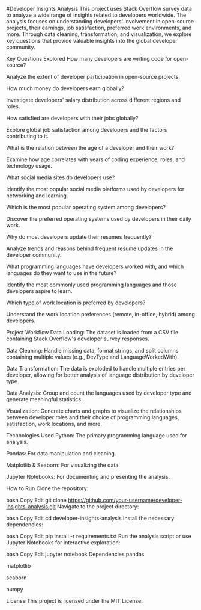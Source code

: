 #Developer Insights Analysis
This project uses Stack Overflow survey data to analyze a wide range of insights related to developers worldwide. The analysis focuses on understanding developers' involvement in open-source projects, their earnings, job satisfaction, preferred work environments, and more. Through data cleaning, transformation, and visualization, we explore key questions that provide valuable insights into the global developer community.

Key Questions Explored
How many developers are writing code for open-source?

Analyze the extent of developer participation in open-source projects.

How much money do developers earn globally?

Investigate developers' salary distribution across different regions and roles.

How satisfied are developers with their jobs globally?

Explore global job satisfaction among developers and the factors contributing to it.

What is the relation between the age of a developer and their work?

Examine how age correlates with years of coding experience, roles, and technology usage.

What social media sites do developers use?

Identify the most popular social media platforms used by developers for networking and learning.

Which is the most popular operating system among developers?

Discover the preferred operating systems used by developers in their daily work.

Why do most developers update their resumes frequently?

Analyze trends and reasons behind frequent resume updates in the developer community.

What programming languages have developers worked with, and which languages do they want to use in the future?

Identify the most commonly used programming languages and those developers aspire to learn.

Which type of work location is preferred by developers?

Understand the work location preferences (remote, in-office, hybrid) among developers.

Project Workflow
Data Loading: The dataset is loaded from a CSV file containing Stack Overflow's developer survey responses.

Data Cleaning: Handle missing data, format strings, and split columns containing multiple values (e.g., DevType and LanguageWorkedWith).

Data Transformation: The data is exploded to handle multiple entries per developer, allowing for better analysis of language distribution by developer type.

Data Analysis: Group and count the languages used by developer type and generate meaningful statistics.

Visualization: Generate charts and graphs to visualize the relationships between developer roles and their choice of programming languages, satisfaction, work locations, and more.

Technologies Used
Python: The primary programming language used for analysis.

Pandas: For data manipulation and cleaning.

Matplotlib & Seaborn: For visualizing the data.

Jupyter Notebooks: For documenting and presenting the analysis.

How to Run
Clone the repository:

bash
Copy
Edit
git clone https://github.com/your-username/developer-insights-analysis.git
Navigate to the project directory:

bash
Copy
Edit
cd developer-insights-analysis
Install the necessary dependencies:

bash
Copy
Edit
pip install -r requirements.txt
Run the analysis script or use Jupyter Notebooks for interactive exploration:

bash
Copy
Edit
jupyter notebook
Dependencies
pandas

matplotlib

seaborn

numpy

License
This project is licensed under the MIT License.



